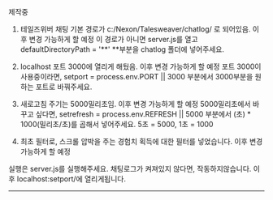 제작중

1. 테일즈위버 채팅 기본 경로가
  c:/Nexon/Talesweaver/chatlog/ 로 되어있음. 이후 변경 가능하게 할 예정
  이 경로가 아니면 server.js를 열고 defaultDirectoryPath = '**'
  **부분을 chatlog 폴더에 넣어주세요.
  
2. localhost 포트 3000에 열리게 해뒀음. 이후 변경 가능하게 할 예정
  포트 3000이 사용중이라면, setport = process.env.PORT || 3000 부분에서 3000부분을 원하는 포트로 바꿔주세요.
  
3. 새로고침 주기는 5000밀리초임. 이후 변경 가능하게 할 예정
  5000밀리초에서 바꾸고 싶다면, setrefresh = process.env.REFRESH || 5000 부분에서 (초) * 1000(밀리초/초)를 곱해서 넣어주세요.
  5초 = 5000, 1초 = 1000
  
4. 최초 필터로, 스크롤 압박을 주는 경험치 획득에 대한 필터를 넣었습니다. 이후 변경 가능하게 할 예정


실행은 server.js를 실행해주세요.
채팅로그가 켜져있지 않다면, 작동하지않습니다.
이후 localhost:setport/에 열리게됩니다.
 

 -------------------------------------------------------------------------------------------------------------------

 
